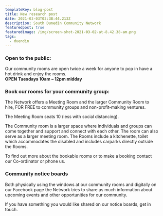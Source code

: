 ```yaml
---
templateKey: blog-post
title: New research post
date: 2021-03-03T02:38:44.213Z
description: South Dunedin Community Network
featuredpost: true
featuredimage: /img/screen-shot-2021-03-02-at-8.42.38-am.png
tags:
  - duendin
---
```

### Open to the public:

Our community rooms are open twice a week for anyone to pop in have a hot drink and enjoy the rooms.\
**OPEN** **Tuesdays 10am – 12pm midday**

### Book our rooms for your community group:

The Network offers a Meeting Room and the larger Community Room to hire, FOR FREE to community groups and non-profit-making ventures.

The Meeting Room seats 10 (less with social distancing).

The Community room is a larger space where individuals and groups can come together and support and connect with each other. The room can also serve as a larger meeting room. The Rooms include a kitchenette, toilet which accommodates the disabled and includes carparks directly outside the Rooms.

To find out more about the bookable rooms or to make a booking contact our Co-ordinator or phone us.

### Community notice boards

Both physically using the windows at our community rooms and digitally on our Facebook page the Network tries to share as much information about upcoming events and other opportunities for our community.

If you have something you would like shared on our notice boards, get in touch.
